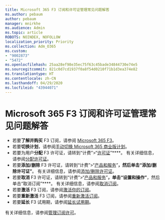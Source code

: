```yaml
---
title: Microsoft 365 F3 订阅和许可证管理常见问题解答
ms.author: pebaum
author: pebaum
manager: mnirkhe
ms.audience: Admin
ms.topic: article
ROBOTS: NOINDEX, NOFOLLOW
localization_priority: Priority
ms.collection: Adm_O365
ms.custom:
- "9002873"
- "5472"
ms.openlocfilehash: 25aa28ef98e35ec75f63c45bade34844730e74e5
ms.sourcegitcommit: 821c0d7cd1937f0a8f54d0210f71b1d3ea374e82
ms.translationtype: HT
ms.contentlocale: zh-CN
ms.lasthandoff: 04/29/2020
ms.locfileid: "43944071"
---
```

# <a name="microsoft-365-f3-subscription-and-license-management-faq"></a>Microsoft 365 F3 订阅和许可证管理常见问题解答

- 若要**了解并购买** F3 订阅，请参阅 [Microsoft 365 F3](https://www.microsoft.com/microsoft-365/microsoft-365-enterprise-f3?activetab=pivot%3aoverviewtab)。
- 若要**切换计划**，请参阅[手动切换 Microsoft 365 商业版计划](https://docs.microsoft.com/microsoft-365/commerce/subscriptions/switch-plans-manually?view=o365-worldwide)。
- 若要为用户**分配** F3 许可证，请转到“计费”>“[许可证](https://go.microsoft.com/fwlink/p/?linkid=842264)”****。 有关详细信息，请参阅[分配许可证](https://docs.microsoft.com/microsoft-365/admin/manage/assign-licenses-to-users?view=o365-worldwide)。
- 若要**添加/删除** F3 许可证，请转到“计费”>“[产品和服务](https://go.microsoft.com/fwlink/p/?linkid=842054)”****，然后单击“添加/删除许可证”****。 有关详细信息，请参阅[添加/删除许可证](https://docs.microsoft.com/microsoft-365/commerce/licenses/buy-licenses?view=o365-worldwide#add-or-remove-licenses-for-your-business-subscription)。 
- 若要**取消** F3 许可证，请转到“计费”>“[产品和服务](https://go.microsoft.com/fwlink/p/?linkid=842054)”****，单击“设置和操作”****，然后单击“取消订阅”****。 有关详细信息，请参阅[取消订阅](https://docs.microsoft.com/officF365/admin/subscriptions-and-billing/cancel-your-subscription)。
- 若要**激活** F3 订阅，请参阅[激活你的订阅](https://docs.microsoft.com/alchemyinsights/activate-your-office-365-subscription)。
- 若要**重新激活** F3 订阅，请参阅[重新激活订阅](https://docs.microsoft.com/alchemyinsights/reactivate-your-subscription)。
- 若要**延长** F3 试用期，请参阅[延长试用期](https://docs.microsoft.com/alchemyinsights/extend-your-trial-for-office-365-for-business)。

有关详细信息，请参阅[管理订阅许可](https://docs.microsoft.com/microsoft-365/commerce/licenses/buy-licenses?view=o365-worldwide#add-or-remove-licenses-for-your-business-subscription)。
